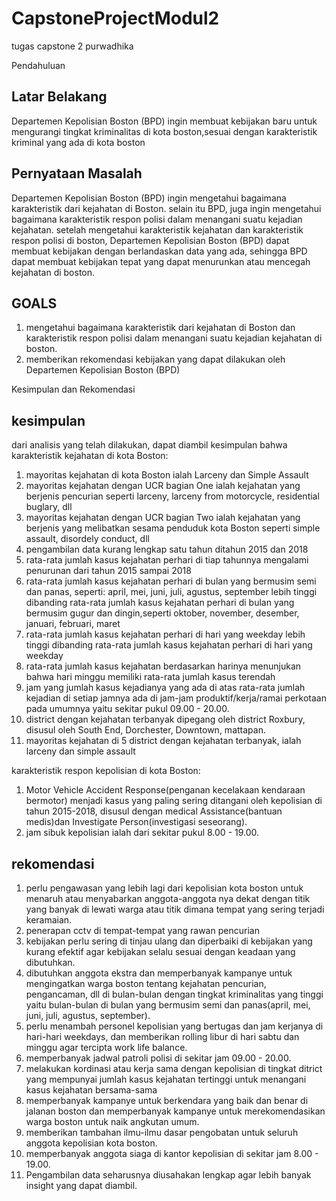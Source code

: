 # CapstoneProjectModul2
tugas capstone 2 purwadhika

Pendahuluan
## Latar Belakang
Departemen Kepolisian Boston (BPD) ingin membuat kebijakan baru untuk mengurangi tingkat kriminalitas di kota boston,sesuai dengan karakteristik kriminal yang ada di kota boston
## Pernyataan Masalah
Departemen Kepolisian Boston (BPD) ingin mengetahui bagaimana karakteristik dari kejahatan di Boston. selain itu  BPD, juga ingin mengetahui bagaimana karakteristik respon polisi dalam menangani suatu kejadian kejahatan. setelah mengetahui karakteristik kejahatan dan karakteristik respon polisi di boston, Departemen Kepolisian Boston (BPD) dapat membuat kebijakan dengan berlandaskan data yang ada, sehingga BPD dapat membuat kebijakan tepat yang dapat menurunkan atau mencegah kejahatan di boston.
## GOALS
1. mengetahui bagaimana karakteristik dari kejahatan di Boston dan karakteristik respon polisi dalam menangani suatu kejadian kejahatan di boston.
2. memberikan rekomendasi kebijakan yang dapat dilakukan oleh Departemen Kepolisian Boston (BPD)

Kesimpulan dan Rekomendasi
## kesimpulan
dari analisis yang telah dilakukan, dapat diambil kesimpulan bahwa 
karakteristik kejahatan di kota Boston:
1. mayoritas kejahatan di kota Boston ialah Larceny dan Simple Assault
2. mayoritas kejahatan dengan UCR bagian One ialah kejahatan yang berjenis pencurian seperti larceny, larceny from motorcycle, residential buglary, dll
3. mayoritas kejahatan dengan UCR bagian Two ialah kejahatan yang berjenis yang melibatkan sesama penduduk kota Boston seperti simple assault, disordely conduct, dll
4. pengambilan data kurang lengkap satu tahun ditahun 2015 dan 2018
5. rata-rata jumlah kasus kejahatan perhari di tiap tahunnya mengalami penurunan dari tahun 2015 sampai 2018
6. rata-rata jumlah kasus kejahatan perhari di bulan yang bermusim semi dan panas, seperti: april, mei, juni, juli, agustus, september lebih tinggi dibanding  rata-rata jumlah kasus kejahatan perhari di bulan yang bermusim gugur dan dingin,seperti oktober, november, desember, januari, februari, maret
7. rata-rata jumlah kasus kejahatan perhari di hari yang weekday lebih tinggi dibanding rata-rata jumlah kasus kejahatan perhari di hari yang weekday
8. rata-rata jumlah kasus kejahatan berdasarkan harinya menunjukan bahwa hari minggu memiliki rata-rata jumlah kasus terendah
9. jam yang jumlah kasus kejadianya yang ada di atas rata-rata jumlah kejadian di setiap jamnya ada di jam-jam produktif/kerja/ramai perkotaan pada umumnya yaitu sekitar pukul 09.00 - 20.00.
10. district dengan kejahatan terbanyak dipegang oleh district Roxbury, disusul oleh South End, Dorchester, Downtown, mattapan.
11. mayoritas kejahatan di 5 district dengan kejahatan terbanyak, ialah larceny dan simple assault

karakteristik respon kepolisian di kota Boston:
1. Motor Vehicle Accident Response(penganan kecelakaan kendaraan bermotor) menjadi kasus yang paling sering ditangani oleh kepolisian di tahun 2015-2018, disusul dengan medical Assistance(bantuan medis)dan Investigate Person(investigasi seseorang).
2. jam sibuk kepolisian ialah dari sekitar pukul 8.00 - 19.00.

## rekomendasi
1. perlu pengawasan yang lebih lagi dari kepolisian kota  boston untuk menaruh atau menyabarkan anggota-anggota nya dekat dengan titik yang banyak di lewati warga atau titik dimana tempat yang sering terjadi keramaian.
2. penerapan cctv di tempat-tempat yang rawan pencurian
3. kebijakan perlu sering di tinjau ulang dan diperbaiki di kebijakan yang kurang efektif agar kebijakan selalu sesuai dengan keadaan yang dibutuhkan.
4. dibutuhkan anggota ekstra dan memperbanyak kampanye untuk mengingatkan warga boston tentang kejahatan pencurian, pengancaman, dll di bulan-bulan dengan tingkat kriminalitas yang tinggi yaitu bulan-bulan di bulan yang bermusim semi dan panas(april, mei, juni, juli, agustus, september).
5. perlu menambah personel kepolisian yang bertugas dan jam kerjanya di hari-hari weekdays, dan memberikan rolling libur di hari sabtu dan minggu agar tercipta work life balance.
6. memperbanyak jadwal patroli polisi di sekitar jam 09.00 - 20.00.
7. melakukan kordinasi atau kerja sama dengan kepolisian di tingkat ditrict yang mempunyai jumlah kasus kejahatan tertinggi untuk menangani kasus kejahatan bersama-sama
8. memperbanyak kampanye untuk berkendara yang baik dan benar di jalanan boston dan memperbanyak kampanye untuk merekomendasikan warga boston untuk naik angkutan umum.
9. memberikan tambahan ilmu-ilmu dasar pengobatan untuk seluruh anggota kepolisian kota boston. 
10. memperbanyak anggota siaga di kantor kepolisian di sekitar jam 8.00 - 19.00.
11. Pengambilan data seharusnya diusahakan lengkap agar lebih banyak insight yang dapat diambil.
